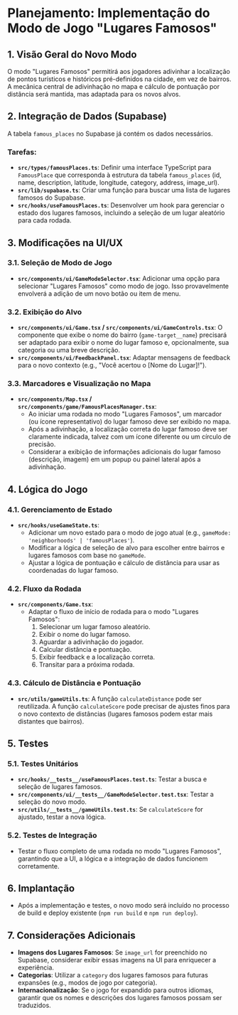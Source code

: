 # Planejamento: Implementação do Modo de Jogo "Lugares Famosos"

## 1. Visão Geral do Novo Modo

O modo "Lugares Famosos" permitirá aos jogadores adivinhar a localização de pontos turísticos e históricos pré-definidos na cidade, em vez de bairros. A mecânica central de adivinhação no mapa e cálculo de pontuação por distância será mantida, mas adaptada para os novos alvos.

## 2. Integração de Dados (Supabase)

A tabela `famous_places` no Supabase já contém os dados necessários.

### Tarefas:
- **`src/types/famousPlaces.ts`**: Definir uma interface TypeScript para `FamousPlace` que corresponda à estrutura da tabela `famous_places` (id, name, description, latitude, longitude, category, address, image_url).
- **`src/lib/supabase.ts`**: Criar uma função para buscar uma lista de lugares famosos do Supabase.
- **`src/hooks/useFamousPlaces.ts`**: Desenvolver um hook para gerenciar o estado dos lugares famosos, incluindo a seleção de um lugar aleatório para cada rodada.

## 3. Modificações na UI/UX

### 3.1. Seleção de Modo de Jogo
- **`src/components/ui/GameModeSelector.tsx`**: Adicionar uma opção para selecionar "Lugares Famosos" como modo de jogo. Isso provavelmente envolverá a adição de um novo botão ou item de menu.

### 3.2. Exibição do Alvo
- **`src/components/ui/Game.tsx` / `src/components/ui/GameControls.tsx`**: O componente que exibe o nome do bairro (`game-target__name`) precisará ser adaptado para exibir o nome do lugar famoso e, opcionalmente, sua categoria ou uma breve descrição.
- **`src/components/ui/FeedbackPanel.tsx`**: Adaptar mensagens de feedback para o novo contexto (e.g., "Você acertou o [Nome do Lugar]!").

### 3.3. Marcadores e Visualização no Mapa
- **`src/components/Map.tsx` / `src/components/game/FamousPlacesManager.tsx`**:
    - Ao iniciar uma rodada no modo "Lugares Famosos", um marcador (ou ícone representativo) do lugar famoso deve ser exibido no mapa.
    - Após a adivinhação, a localização correta do lugar famoso deve ser claramente indicada, talvez com um ícone diferente ou um círculo de precisão.
    - Considerar a exibição de informações adicionais do lugar famoso (descrição, imagem) em um popup ou painel lateral após a adivinhação.

## 4. Lógica do Jogo

### 4.1. Gerenciamento de Estado
- **`src/hooks/useGameState.ts`**:
    - Adicionar um novo estado para o modo de jogo atual (e.g., `gameMode: 'neighborhoods' | 'famousPlaces'`).
    - Modificar a lógica de seleção de alvo para escolher entre bairros e lugares famosos com base no `gameMode`.
    - Ajustar a lógica de pontuação e cálculo de distância para usar as coordenadas do lugar famoso.

### 4.2. Fluxo da Rodada
- **`src/components/Game.tsx`**:
    - Adaptar o fluxo de início de rodada para o modo "Lugares Famosos":
        1. Selecionar um lugar famoso aleatório.
        2. Exibir o nome do lugar famoso.
        3. Aguardar a adivinhação do jogador.
        4. Calcular distância e pontuação.
        5. Exibir feedback e a localização correta.
        6. Transitar para a próxima rodada.

### 4.3. Cálculo de Distância e Pontuação
- **`src/utils/gameUtils.ts`**: A função `calculateDistance` pode ser reutilizada. A função `calculateScore` pode precisar de ajustes finos para o novo contexto de distâncias (lugares famosos podem estar mais distantes que bairros).

## 5. Testes

### 5.1. Testes Unitários
- **`src/hooks/__tests__/useFamousPlaces.test.ts`**: Testar a busca e seleção de lugares famosos.
- **`src/components/ui/__tests__/GameModeSelector.test.tsx`**: Testar a seleção do novo modo.
- **`src/utils/__tests__/gameUtils.test.ts`**: Se `calculateScore` for ajustado, testar a nova lógica.

### 5.2. Testes de Integração
- Testar o fluxo completo de uma rodada no modo "Lugares Famosos", garantindo que a UI, a lógica e a integração de dados funcionem corretamente.

## 6. Implantação

- Após a implementação e testes, o novo modo será incluído no processo de build e deploy existente (`npm run build` e `npm run deploy`).

## 7. Considerações Adicionais

- **Imagens dos Lugares Famosos**: Se `image_url` for preenchido no Supabase, considerar exibir essas imagens na UI para enriquecer a experiência.
- **Categorias**: Utilizar a `category` dos lugares famosos para futuras expansões (e.g., modos de jogo por categoria).
- **Internacionalização**: Se o jogo for expandido para outros idiomas, garantir que os nomes e descrições dos lugares famosos possam ser traduzidos.